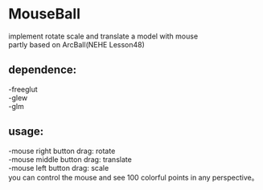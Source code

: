 # MouseBall
implement rotate scale and translate a model with mouse  
partly based on ArcBall(NEHE Lesson48)
## dependence:  
-freeglut  
-glew  
-glm  
## usage:  
-mouse right button drag: rotate     
-mouse middle button drag: translate    
-mouse left button drag: scale    
you can control the mouse and see 100 colorful points in any perspective。
